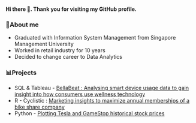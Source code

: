 #### Hi there 👋. Thank you for visiting my GitHub profile. 

### 📣About me 
- Graduated with Information System Management from Singapore Management University 
- Worked in retail industry for 10 years
- Decided to change career to Data Analytics 


### 📊Projects

- SQL & Tableau - [BellaBeat : Analysing smart device usage data to gain insight into how consumers use wellness technology](https://public.tableau.com/app/profile/audrey.khaing/viz/BellaBeat_16702747500240/Bellabeat)
- R - Cyclistic : [Marketing insights to maximize annual memberships of a bike share company](https://rpubs.com/AudreyKhaing/cyclistic)
- Python - [Plotting Tesla and GameStop historical stock prices](https://github.com/khaingAudrey/StockPriceProjectWithPython)
